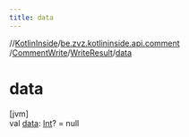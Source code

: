 ```yaml
---
title: data
---
```

//[KotlinInside](../../../../index.html)/[be.zvz.kotlininside.api.comment](../../index.html)
/[CommentWrite](../index.html)/[WriteResult](index.html)/[data](data.html)

# data

[jvm]\
val [data](data.html): [Int](https://kotlinlang.org/api/latest/jvm/stdlib/kotlin/-int/index.html)? = null




